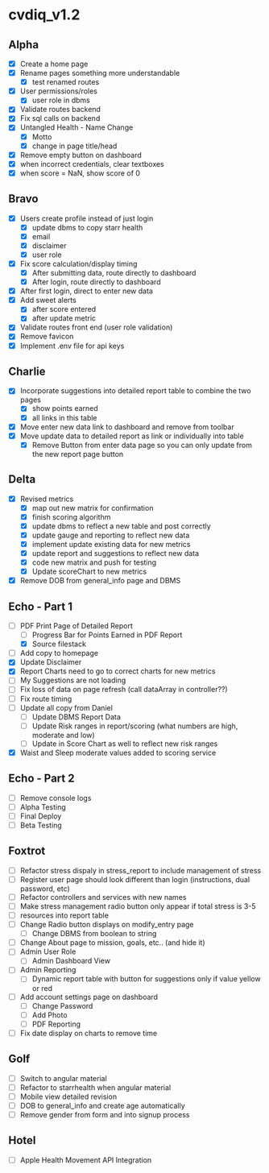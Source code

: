 # cvdiq_v1.2

## Alpha
- [x] Create a home page
- [x] Rename pages something more understandable
	- [x] test renamed routes
- [x] User permissions/roles
	- [x] user role in dbms
- [x] Validate routes backend
- [x] Fix sql calls on backend
- [x] Untangled Health - Name Change
	- [x] Motto
	- [x] change in page title/head
- [x] Remove empty button on dashboard
- [x] when incorrect credentials, clear textboxes
- [x] when score = NaN, show score of 0

## Bravo
- [x] Users create profile instead of just login
	- [x] update dbms to copy starr health
	- [x] email
	- [x] disclaimer 
	- [x] user role
- [x] Fix score calculation/display timing
	- [x] After submitting data, route directly to dashboard
	- [x] After login, route directly to dashboard
- [x] After first login, direct to enter new data
- [x] Add sweet alerts
	- [x] after score entered
	- [x] after update metric
- [x] Validate routes front end (user role validation)
- [x] Remove favicon
- [x] Implement .env file for api keys

## Charlie
- [x] Incorporate suggestions into detailed report table to combine the two pages
	- [x] show points earned
	- [x] all links in this table
- [x] Move enter new data link to dashboard and remove from toolbar
- [x] Move update data to detailed report as link or individually into table
	- [x] Remove Button from enter data page so you can only update from the new report page button

## Delta
- [x] Revised metrics
	- [x] map out new matrix for confirmation
	- [x] finish scoring algorithm
	- [x] update dbms to reflect a new table and post correctly
	- [x] update gauge and reporting to reflect new data
	- [x] implement update existing data for new metrics
	- [x] update report and suggestions to reflect new data
	- [x] code new matrix and push for testing
	- [x] Update scoreChart to new metrics
- [x] Remove DOB from general_info page and DBMS

## Echo - Part 1
- [ ] PDF Print Page of Detailed Report
	- [ ] Progress Bar for Points Earned in PDF Report
	- [x] Source filestack
- [ ] Add copy to homepage
- [x] Update Disclaimer
- [x] Report Charts need to go to correct charts for new metrics
- [ ] My Suggestions are not loading
- [ ] Fix loss of data on page refresh (call dataArray in controller??)
- [ ] Fix route timing
- [ ] Update all copy from Daniel
	- [ ] Update DBMS Report Data
	- [ ] Update Risk ranges in report/scoring (what numbers are high, moderate and low)
	- [ ] Update in Score Chart as well to reflect new risk ranges
- [x] Waist and Sleep moderate values added to scoring service

## Echo - Part 2
- [ ] Remove console logs
- [ ] Alpha Testing
- [ ] Final Deploy
- [ ] Beta Testing

## Foxtrot
- [ ] Refactor stress dispaly in stress_report to include management of stress
- [ ] Register user page should look different than login (instructions, dual password, etc)
- [ ] Refactor controllers and services with new names
- [ ] Make stress management radio button only appear if total stress is 3-5
- [ ] resources into report table
- [ ] Change Radio button displays on modify_entry page
	- [ ] Change DBMS from boolean to string
- [ ] Change About page to mission, goals, etc.. (and hide it)
- [ ] Admin User Role
	- [ ] Admin Dashboard View
- [ ] Admin Reporting
	- [ ] Dynamic report table with button for suggestions only if value yellow or red
- [ ] Add account settings page on dashboard
	- [ ] Change Password
	- [ ] Add Photo
	- [ ] PDF Reporting
- [ ] Fix date display on charts to remove time

## Golf
- [ ] Switch to angular material
- [ ] Refactor to starrhealth when angular material
- [ ] Mobile view detailed revision
- [ ] DOB to general_info and create age automatically
- [ ] Remove gender from form and into signup process

## Hotel
- [ ] Apple Health Movement API Integration

